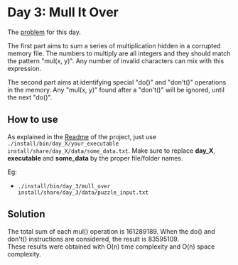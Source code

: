 # Day 3: Mull It Over

The [problem](https://adventofcode.com/2024/day/3) for this day.

The first part aims to sum a series of multiplication hidden in a corrupted memory file. The numbers to multiply are all integers and they should match the pattern "mul(x, y)". Any number of invalid characters can mix with this expression.

The second part aims at identifying special "do()" and "don't()" operations in the memory. Any "mul(x, y)" found after a "don't()" will be ignored, until the next "do()".

## How to use

As explained in the [Readme](../../README.md) of the project, just use `./install/bin/day_X/your_executable install/share/day_X/data/some_data.txt`. Make sure to replace **day_X**, **executable** and **some_data** by the proper file/folder names.

Eg:

- `./install/bin/day_3/mull_over install/share/day_3/data/puzzle_input.txt`

## Solution

The total sum of each mul() operation is 161289189.
When the do() and don't() instructions are considered, the result is 83595109.  
These results were obtained with O(n) time complexity and O(n) space complexity.
